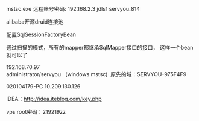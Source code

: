 mstsc.exe
远程账号密码:
192.168.2.3
jdls1
servyou_814


<!-- 要暴露的 bean 的引用 -->

alibaba开源druid连接池

<!-- 执行超过5秒的sql -->

配置SqlSessionFactoryBean

通过扫描的模式，所有的mapper都继承SqlMapper接口的接口， 这样一个bean就可以了

192.168.70.97  
administrator/servyou    (windows mstsc)  原先的域：SERVYOU-975F4F9


020104179-PC 10.209.130.126

IDEA：http://idea.iteblog.com/key.php


vps root密码：219219zz
